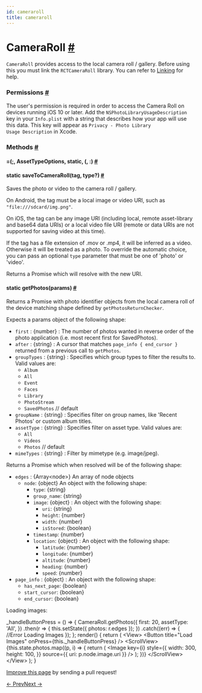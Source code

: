 ```yaml
---
id: cameraroll
title: cameraroll
---
```

<a id="content"></a><h1><a class="anchor" name="cameraroll"></a>CameraRoll <a class="hash-link" href="docs/cameraroll.html#cameraroll">#</a></h1><div><div><p><code>CameraRoll</code> provides access to the local camera roll / gallery.
Before using this you must link the <code>RCTCameraRoll</code> library.
You can refer to <a href="docs/linking-libraries-ios.html" target="_blank">Linking</a> for help.</p><h3><a class="anchor" name="permissions"></a>Permissions <a class="hash-link" href="docs/cameraroll.html#permissions">#</a></h3><p>The user's permission is required in order to access the Camera Roll on devices running iOS 10 or later.
Add the <code>NSPhotoLibraryUsageDescription</code> key in your <code>Info.plist</code> with a string that describes how your
app will use this data. This key will appear as <code>Privacy - Photo Library Usage Description</code> in Xcode.</p></div><span><h3><a class="anchor" name="methods"></a>Methods <a class="hash-link" href="docs/cameraroll.html#methods">#</a></h3><div class="props"><div class="prop"><h4 class="methodTitle"><a class="anchor" name=""></a>=<span class="methodType">(;, AssetTypeOptions, static, (, :)</span> <a class="hash-link" href="docs/cameraroll.html#">#</a></h4></div><div class="prop"><h4 class="methodTitle"><a class="anchor" name="savetocameraroll"></a><span class="methodType">static </span>saveToCameraRoll<span class="methodType">(tag, type?)</span> <a class="hash-link" href="docs/cameraroll.html#savetocameraroll">#</a></h4><div><p>Saves the photo or video to the camera roll / gallery.</p><p>On Android, the tag must be a local image or video URI, such as <code>"file:///sdcard/img.png"</code>.</p><p>On iOS, the tag can be any image URI (including local, remote asset-library and base64 data URIs)
or a local video file URI (remote or data URIs are not supported for saving video at this time).</p><p>If the tag has a file extension of .mov or .mp4, it will be inferred as a video. Otherwise
it will be treated as a photo. To override the automatic choice, you can pass an optional
<code>type</code> parameter that must be one of 'photo' or 'video'.</p><p>Returns a Promise which will resolve with the new URI.</p></div></div><div class="prop"><h4 class="methodTitle"><a class="anchor" name="getphotos"></a><span class="methodType">static </span>getPhotos<span class="methodType">(params)</span> <a class="hash-link" href="docs/cameraroll.html#getphotos">#</a></h4><div><p>Returns a Promise with photo identifier objects from the local camera
roll of the device matching shape defined by <code>getPhotosReturnChecker</code>.</p><p>Expects a params object of the following shape:</p><ul><li><code>first</code> : {number} : The number of photos wanted in reverse order of the photo application (i.e. most recent first for SavedPhotos).</li><li><code>after</code> : {string} : A cursor that matches <code>page_info { end_cursor }</code> returned from a previous call to <code>getPhotos</code>.</li><li><code>groupTypes</code> : {string} : Specifies which group types to filter the results to. Valid values are:<ul><li><code>Album</code></li><li><code>All</code></li><li><code>Event</code></li><li><code>Faces</code></li><li><code>Library</code></li><li><code>PhotoStream</code></li><li><code>SavedPhotos</code> // default</li></ul></li><li><code>groupName</code> : {string} : Specifies filter on group names, like 'Recent Photos' or custom album titles.</li><li><code>assetType</code> : {string} : Specifies filter on asset type. Valid values are:<ul><li><code>All</code></li><li><code>Videos</code></li><li><code>Photos</code> // default</li></ul></li><li><code>mimeTypes</code> : {string} : Filter by mimetype (e.g. image/jpeg).</li></ul><p>Returns a Promise which when resolved will be of the following shape:</p><ul><li><code>edges</code> : {Array&lt;node&gt;} An array of node objects<ul><li><code>node</code>: {object} An object with the following shape:<ul><li><code>type</code>: {string}</li><li><code>group_name</code>: {string}</li><li><code>image</code>: {object} : An object with the following shape:<ul><li><code>uri</code>: {string}</li><li><code>height</code>: {number}</li><li><code>width</code>: {number}</li><li><code>isStored</code>: {boolean}</li></ul></li><li><code>timestamp</code>: {number}</li><li><code>location</code>: {object} : An object with the following shape:<ul><li><code>latitude</code>: {number}</li><li><code>longitude</code>: {number}</li><li><code>altitude</code>: {number}</li><li><code>heading</code>: {number}</li><li><code>speed</code>: {number}</li></ul></li></ul></li></ul></li><li><code>page_info</code> : {object} : An object with the following shape:<ul><li><code>has_next_page</code>: {boolean}</li><li><code>start_cursor</code>: {boolean}</li><li><code>end_cursor</code>: {boolean}</li></ul></li></ul><p>Loading images:</p><div class="prism language-javascript">_handleButtonPress <span class="token operator">=</span> <span class="token punctuation">(</span><span class="token punctuation">)</span> <span class="token operator">=&gt;</span> <span class="token punctuation">{</span>
   CameraRoll<span class="token punctuation">.</span><span class="token function">getPhotos</span><span class="token punctuation">(</span><span class="token punctuation">{</span>
       first<span class="token punctuation">:</span> <span class="token number">20</span><span class="token punctuation">,</span>
       assetType<span class="token punctuation">:</span> <span class="token string">'All'</span><span class="token punctuation">,</span>
     <span class="token punctuation">}</span><span class="token punctuation">)</span>
     <span class="token punctuation">.</span><span class="token function">then</span><span class="token punctuation">(</span>r <span class="token operator">=&gt;</span> <span class="token punctuation">{</span>
       <span class="token keyword">this</span><span class="token punctuation">.</span><span class="token function">setState</span><span class="token punctuation">(</span><span class="token punctuation">{</span> photos<span class="token punctuation">:</span> r<span class="token punctuation">.</span>edges <span class="token punctuation">}</span><span class="token punctuation">)</span><span class="token punctuation">;</span>
     <span class="token punctuation">}</span><span class="token punctuation">)</span>
     <span class="token punctuation">.</span><span class="token keyword">catch</span><span class="token punctuation">(</span><span class="token punctuation">(</span>err<span class="token punctuation">)</span> <span class="token operator">=&gt;</span> <span class="token punctuation">{</span>
       <span class="token comment" spellcheck="true"> //Error Loading Images
</span>     <span class="token punctuation">}</span><span class="token punctuation">)</span><span class="token punctuation">;</span>
   <span class="token punctuation">}</span><span class="token punctuation">;</span>
<span class="token function">render</span><span class="token punctuation">(</span><span class="token punctuation">)</span> <span class="token punctuation">{</span>
 <span class="token keyword">return</span> <span class="token punctuation">(</span>
   <span class="token operator">&lt;</span>View<span class="token operator">&gt;</span>
     <span class="token operator">&lt;</span>Button title<span class="token operator">=</span><span class="token string">"Load Images"</span> onPress<span class="token operator">=</span><span class="token punctuation">{</span><span class="token keyword">this</span><span class="token punctuation">.</span>_handleButtonPress<span class="token punctuation">}</span> <span class="token operator">/</span><span class="token operator">&gt;</span>
     <span class="token operator">&lt;</span>ScrollView<span class="token operator">&gt;</span>
       <span class="token punctuation">{</span><span class="token keyword">this</span><span class="token punctuation">.</span>state<span class="token punctuation">.</span>photos<span class="token punctuation">.</span><span class="token function">map</span><span class="token punctuation">(</span><span class="token punctuation">(</span>p<span class="token punctuation">,</span> i<span class="token punctuation">)</span> <span class="token operator">=&gt;</span> <span class="token punctuation">{</span>
       <span class="token keyword">return</span> <span class="token punctuation">(</span>
         <span class="token operator">&lt;</span>Image
           key<span class="token operator">=</span><span class="token punctuation">{</span>i<span class="token punctuation">}</span>
           style<span class="token operator">=</span><span class="token punctuation">{</span><span class="token punctuation">{</span>
             width<span class="token punctuation">:</span> <span class="token number">300</span><span class="token punctuation">,</span>
             height<span class="token punctuation">:</span> <span class="token number">100</span><span class="token punctuation">,</span>
           <span class="token punctuation">}</span><span class="token punctuation">}</span>
           source<span class="token operator">=</span><span class="token punctuation">{</span><span class="token punctuation">{</span> uri<span class="token punctuation">:</span> p<span class="token punctuation">.</span>node<span class="token punctuation">.</span>image<span class="token punctuation">.</span>uri <span class="token punctuation">}</span><span class="token punctuation">}</span>
         <span class="token operator">/</span><span class="token operator">&gt;</span>
       <span class="token punctuation">)</span><span class="token punctuation">;</span>
     <span class="token punctuation">}</span><span class="token punctuation">)</span><span class="token punctuation">}</span>
     <span class="token operator">&lt;</span><span class="token operator">/</span>ScrollView<span class="token operator">&gt;</span>
   <span class="token operator">&lt;</span><span class="token operator">/</span>View<span class="token operator">&gt;</span>
 <span class="token punctuation">)</span><span class="token punctuation">;</span>
<span class="token punctuation">}</span></div></div></div></div></span></div><p class="edit-page-block"><a target="_blank" href="https://github.com/facebook/react-native/blob/master/Libraries/CameraRoll/CameraRoll.js">Improve this page</a> by sending a pull request!</p><div class="docs-prevnext"><a class="docs-prev" href="docs/backhandler.html#content">← Prev</a><a class="docs-next" href="docs/clipboard.html#content">Next →</a></div>